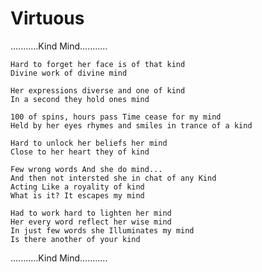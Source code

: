 # Virtuous
...........Kind Mind...........
```
Hard to forget her face is of that kind
Divine work of divine mind
``` 
```
Her expressions diverse and one of kind
In a second they hold ones mind
```
```
100 of spins, hours pass Time cease for my mind
Held by her eyes rhymes and smiles in trance of a kind
```
```
Hard to unlock her beliefs her mind
Close to her heart they of kind
```
```
Few wrong words And she do mind...
And then not intersted she in chat of any Kind
Acting Like a royality of kind
What is it? It escapes my mind
```
```
Had to work hard to lighten her mind
Her every word reflect her wise mind
In just few words she Illuminates my mind
Is there another of your kind
```
...........Kind Mind...........

